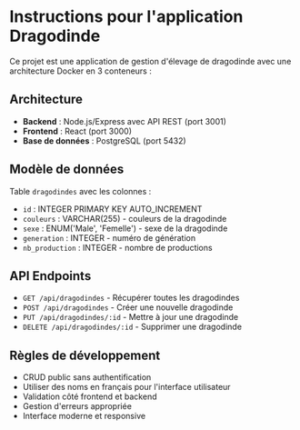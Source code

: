 # Instructions pour l'application Dragodinde


Ce projet est une application de gestion d'élevage de dragodinde avec une architecture Docker en 3 conteneurs :

## Architecture

- **Backend** : Node.js/Express avec API REST (port 3001)
- **Frontend** : React (port 3000)
- **Base de données** : PostgreSQL (port 5432)

## Modèle de données

Table `dragodindes` avec les colonnes :

- `id` : INTEGER PRIMARY KEY AUTO_INCREMENT
- `couleurs` : VARCHAR(255) - couleurs de la dragodinde
- `sexe` : ENUM('Male', 'Femelle') - sexe de la dragodinde
- `generation` : INTEGER - numéro de génération
- `nb_production` : INTEGER - nombre de productions

## API Endpoints

- `GET /api/dragodindes` - Récupérer toutes les dragodindes
- `POST /api/dragodindes` - Créer une nouvelle dragodinde
- `PUT /api/dragodindes/:id` - Mettre à jour une dragodinde
- `DELETE /api/dragodindes/:id` - Supprimer une dragodinde

## Règles de développement

- CRUD public sans authentification
- Utiliser des noms en français pour l'interface utilisateur
- Validation côté frontend et backend
- Gestion d'erreurs appropriée
- Interface moderne et responsive
